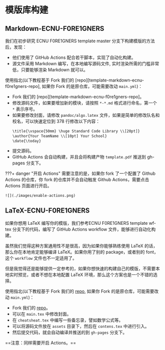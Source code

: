 # 模版库构建

## Markdown-ECNU-F0RE1GNERS

我们在初步研究 ECNU F0RE1GNERS template master 分支下构建模版的方法后，发现：

- 他们使用了 GitHub Actions 配合若干脚本，实现了自动化构建。
- 源文件采用 Markdown 编写，在本地编写源码文件, 实时渲染所需的门槛非常低，只要能够渲染 Markdown 就可以。

使用指北(以下教程基于 Fork 我们的 [repo][template-markdown-ecnu-f0re1gners-repo], 如果你 Fork 的是原仓库，可能需要改动 `main.yml`)：

- Fork 我们的 [repo][template-markdown-ecnu-f0re1gners-repo]。
- 修改源码文件，如果要增加新的模块，请按照 `*-*.md` 格式进行命名，第一个 `*` 表示序号。
- 如果要修改封面，请修改 `pandoc/algo.latex` 文件，如果是简单的修改队名和校名，可以快速定位到 378 行修改以下内容：
  ```plain
  \title{\vspace{50mm} \huge Standard Code Library \\[20pt]}
  \author{Your TeamName \\[10pt] Your School}
  \date{\today}
  ```
- 提交源码。
- GitHub Actions 会自动构建，并且会将构建产物 `template.pdf` 推送到 gh-pages 分支下。

???+ danger "开启 Actions"
    需要注意的是，如果你 fork 了一个配置了 Github Actions 的仓库，你 fork 的仓库并不会自动触发 Github Actions，需要点击 Actions 页面进行开启。

    ![](./images/enable-actions.png)

## LaTeX-ECNU-F0RE1GNERS

如果你想用 LaTeX 编写你的模版，我们参考ECNU F0RE1GNERS template wf-tex 分支下的代码，编写了 GitHub Actions workflow 文件，能够进行自动化构建。

虽然我们觉得这种方案通用性不是很高，因为如果你能够熟练使用 LaTeX 的话，那么你在本地肯定能够编译 LaTeX。如果你用了别的 package，或者别的 font，这个 `workflow` 文件也不一定适用了。

但是我觉得还是能够提供一定参考的，如果你想快速的构建自己的模版，不需要本地实时预览，或者不想在本地配置 LaTeX 环境，那么这个方案也是一个不错的选择。

使用指北(以下教程基于 Fork 我们的 [repo][template-latex-ecnu-f0re1gners-repo], 如果你 Fork 的是原仓库，可能需要改动 `main.yml`)：

- Fork 我们的 [repo][template-latex-ecnu-f0re1gners-repo]。
- 可以在 `main.tex` 中修改封面。
- 在 `cheatsheat.tex` 中编写一些备忘录，譬如数学公式等。
- 可以将源码文件放在 `assets` 目录下，然后在 `contens.tex` 中进行引入。
- 然后提交代码，就会自动编译并推送的到 `gh-pages` 分支下。

==注意：同样需要开启 Actions。==

[template-markdown-evnu-f0re1gners-repo]: https://github.com/XCPCIO/template-Markdown-ECNU-F0RE1GNERS
[template-latex-ecnu-f0re1gners-repo]: https://github.com/XCPCIO/template-LaTeX-ECNU-F0RE1GNERS
